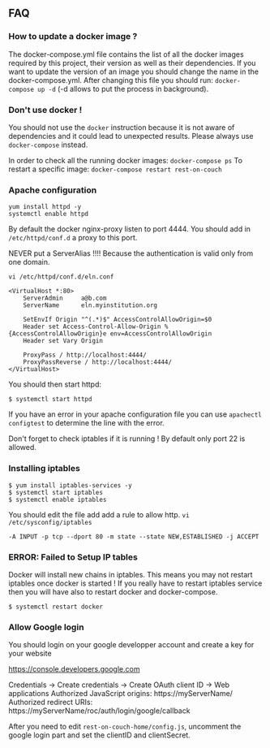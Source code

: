 
## FAQ

### How to update a docker image ?

The docker-compose.yml file contains the list of all the docker images required by this project,
their version as well as their dependencies.
If you want to update the version of an image you should change the name in the docker-compose.yml. After changing
this file you should run: `docker-compose up -d` (-d allows to put the process in background).

### Don't use docker !

You should not use the `docker` instruction because it is not aware of dependencies and it could lead to unexpected results.
Please always use `docker-compose` instead.

In order to check all the running docker images: `docker-compose ps`
To restart a specific image: `docker-compose restart rest-on-couch`

### Apache configuration

```
yum install httpd -y
systemctl enable httpd
```

By default the docker nginx-proxy listen to port 4444. You should add in `/etc/httpd/conf.d` a proxy to this port.

NEVER put a ServerAlias !!!! Because the authentication is valid only from one domain.

`vi /etc/httpd/conf.d/eln.conf`

```
<VirtualHost *:80>
    ServerAdmin     a@b.com
    ServerName      eln.myinstitution.org

    SetEnvIf Origin "^(.*)$" AccessControlAllowOrigin=$0
    Header set Access-Control-Allow-Origin %{AccessControlAllowOrigin}e env=AccessControlAllowOrigin
    Header set Vary Origin

	ProxyPass / http://localhost:4444/
	ProxyPassReverse / http://localhost:4444/
</VirtualHost>

```

You should then start httpd:
```
$ systemctl start httpd
```

If you have an error in your apache configuration file you can use `apachectl configtest` to determine the line with
the error.

Don't forget to check iptables if it is running ! By default only port 22 is allowed.

### Installing iptables

```
$ yum install iptables-services -y
$ systemctl start iptables
$ systemctl enable iptables
```

You should edit the file add add a rule to allow http.
`vi /etc/sysconfig/iptables`

`-A INPUT -p tcp --dport 80 -m state --state NEW,ESTABLISHED -j ACCEPT`

### ERROR: Failed to Setup IP tables

Docker will install new chains in iptables. This means you may not restart iptables once docker is started !
If you really have to restart iptables service then you will have also to restart docker and docker-compose.

```
$ systemctl restart docker
```


### Allow Google login

You should login on your google developper account and create a key for your website


https://console.developers.google.com

Credentials -> Create credentials -> Create OAuth client ID -> Web applications
Authorized JavaScript origins: https://myServerName/
Authorized redirect URIs: https://myServerName/roc/auth/login/google/callback

After you need to edit `rest-on-couch-home/config.js`, uncomment the google login part and
set the clientID and clientSecret.
